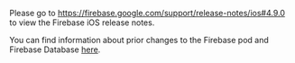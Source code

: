 Please go to https://firebase.google.com/support/release-notes/ios#4.9.0
to view the Firebase iOS release notes.

You can find information about prior changes to the Firebase pod and Firebase
Database [here](https://www.firebase.com/docs/ios/changelog.html).
